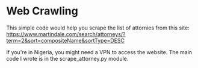 # Web Crawling

This simple code would help you scrape the list of attornies from this site: https://www.martindale.com/search/attorneys/?term=2&sort=compositeName&sortType=DESC

If you're in Nigeria, you might need a VPN to access the website. The main code I wrote is in the scrape_attorney.py module.
